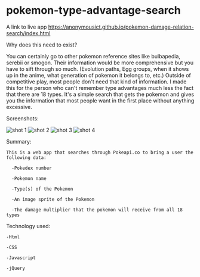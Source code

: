 # pokemon-type-advantage-search
  A link to live app
  https://anonymousict.github.io/pokemon-damage-relation-search/index.html
  
  Why does this need to exist?
  
  You can certainly go to other pokemon reference sites like bulbapedia, serebii or smogon. Their information would be more     comprehensive but you have to sift through so much. (Evolution paths, Egg groups, when it shows up in the anime, what generation of pokemon it belongs to, etc.) Outside of competitive play, most people don't need that kind of information. I made this for the person who can't remember type advantages much less the fact that there are 18 types. It's a simple search that gets the pokemon and gives you the information that most people want in the first place without anything excessive.
  
  Screenshots:
  
  ![shot 1](https://user-images.githubusercontent.com/36713084/44241273-b2ef2f80-a177-11e8-81ce-efcd54d891a9.PNG)
  ![shot 2](https://user-images.githubusercontent.com/36713084/44241274-b387c600-a177-11e8-9eab-32366d8c0c28.PNG)
  ![shot 3](https://user-images.githubusercontent.com/36713084/44241275-b387c600-a177-11e8-85f5-362db131b2be.PNG)
  ![shot 4](https://user-images.githubusercontent.com/36713084/44241276-b387c600-a177-11e8-9c66-28373d05bb35.PNG)

  
  
  Summary:
  
    This is a web app that searches through Pokeapi.co to bring a user the following data:
    
      -Pokedex number
      
      -Pokemon name
      
      -Type(s) of the Pokemon
      
      -An image sprite of the Pokemon
      
      -The damage multiplier that the pokemon will receive from all 18 types
    
  Technology used:
  
    -Html
  
    -CSS
  
    -Javascript
  
    -jQuery
  

